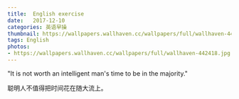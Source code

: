 ```yaml
---
title:  English exercise
date:   2017-12-10
categories: 英语早操
thumbnail: https://wallpapers.wallhaven.cc/wallpapers/full/wallhaven-442418.jpg
tags: English
photos:
- https://wallpapers.wallhaven.cc/wallpapers/full/wallhaven-442418.jpg
---
```


"It is not worth an intelligent man's time to be in the majority."
<p>聪明人不值得把时间花在随大流上。</p>
